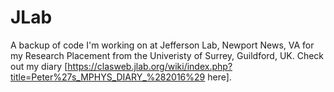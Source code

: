 # JLab
A backup of code I'm working on at Jefferson Lab, Newport News, VA for my Research Placement from the Univeristy of Surrey, Guildford, UK.
Check out my diary [https://clasweb.jlab.org/wiki/index.php?title=Peter%27s_MPHYS_DIARY_%282016%29 here].
